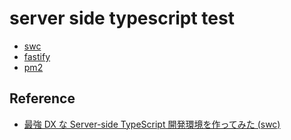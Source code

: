 # server side typescript test

- [swc](https://swc.rs/)
- [fastify](https://www.fastify.io/)
- [pm2](https://github.com/Unitech/pm2)

## Reference
- [最強 DX な Server-side TypeScript 開発環境を作ってみた (swc)](https://zenn.dev/arx8/articles/66dfb67f29449c)
